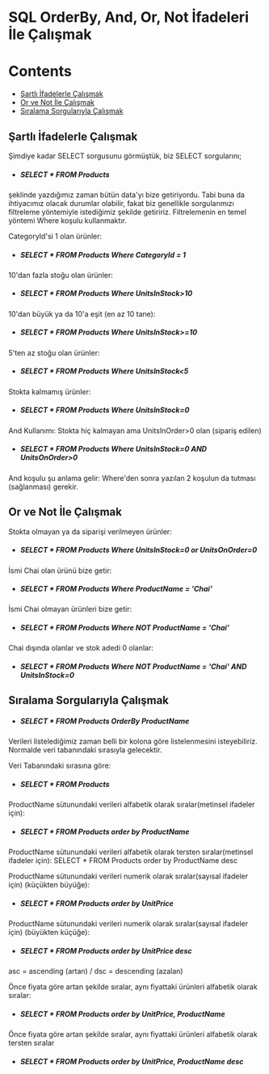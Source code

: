 # SQL OrderBy, And, Or, Not İfadeleri İle Çalışmak

# Contents
* [Şartlı İfadelerle Çalışmak](#sartli)
* [Or ve Not İle Çalışmak](#or-not)
* [Sıralama Sorgularıyla Çalışmak](#siralama-sorgulari)


## Şartlı İfadelerle Çalışmak <a name="sartli"></a>
Şimdiye kadar SELECT sorgusunu görmüştük, biz SELECT sorgularını;
- ##### SELECT * FROM Products
şeklinde yazdığımız zaman bütün data'yı bize getiriyordu. Tabi buna da ihtiyacımız olacak durumlar olabilir, fakat biz genellikle sorgularımızı filtreleme yöntemiyle istediğimiz şekilde getiririz. Filtrelemenin en temel yöntemi Where koşulu kullanmaktır. 

CategoryId'si 1 olan ürünler:
- ##### SELECT * FROM Products Where CategoryId = 1

10'dan fazla stoğu olan ürünler:

- ##### SELECT * FROM Products Where UnitsInStock>10

10'dan büyük ya da 10'a eşit (en az 10 tane):
- ##### SELECT * FROM Products Where UnitsInStock>=10

5'ten az stoğu olan ürünler:
- ##### SELECT * FROM Products Where UnitsInStock<5

Stokta kalmamış ürünler:

- ##### SELECT * FROM Products Where UnitsInStock=0

And Kullanımı:
Stokta hiç kalmayan ama UnitsInOrder>0 olan (sipariş edilen)
- ##### SELECT * FROM Products Where UnitsInStock=0 AND UnitsOnOrder>0

And koşulu şu anlama gelir: Where'den sonra yazılan 2 koşulun da tutması (sağlanması) gerekir.


## Or ve Not İle Çalışmak <a name="or-not"></a>
Stokta olmayan ya da siparişi verilmeyen ürünler:
- ##### SELECT * FROM Products Where UnitsInStock=0 or UnitsOnOrder=0

İsmi Chai olan ürünü bize getir: 
- ##### SELECT * FROM Products Where ProductName = 'Chai'

İsmi Chai olmayan ürünleri bize getir:
- ##### SELECT * FROM Products Where NOT ProductName = 'Chai'

Chai dışında olanlar ve stok adedi 0 olanlar:
- ##### SELECT * FROM Products Where NOT ProductName = 'Chai' AND UnitsInStock=0



## Sıralama Sorgularıyla Çalışmak <a name="siralama-sorgulari"></a>

- ##### SELECT * FROM Products OrderBy ProductName

Verileri listelediğimiz zaman belli bir kolona göre listelenmesini isteyebiliriz. Normalde veri tabanındaki sırasıyla gelecektir. 

Veri Tabanındaki sırasına göre: 
- ##### SELECT * FROM Products  

ProductName sütunundaki verileri alfabetik olarak sıralar(metinsel ifadeler için):
- ##### SELECT * FROM Products order by ProductName

ProductName sütunundaki verileri alfabetik olarak tersten sıralar(metinsel ifadeler için):
SELECT * FROM Products order by ProductName desc

ProductName sütunundaki verileri numerik olarak sıralar(sayısal ifadeler için) (küçükten büyüğe):
- ##### SELECT * FROM Products order by UnitPrice

ProductName sütunundaki verileri numerik olarak sıralar(sayısal ifadeler için) (büyükten küçüğe):
- ##### SELECT * FROM Products order by UnitPrice desc

asc = ascending (artan)  /   dsc = descending (azalan) 

Önce fiyata göre artan şekilde sıralar, aynı fiyattaki ürünleri alfabetik olarak sıralar:
- ##### SELECT * FROM Products order by UnitPrice, ProductName 

Önce fiyata göre artan şekilde sıralar, aynı fiyattaki ürünleri alfabetik olarak tersten sıralar
- ##### SELECT * FROM Products order by UnitPrice, ProductName desc